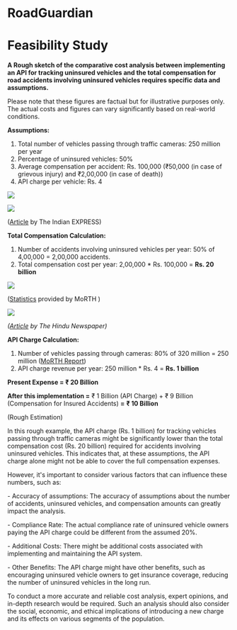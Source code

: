 # RoadGuardian

# Feasibility Study

**A Rough sketch of the comparative cost analysis between implementing an API for tracking uninsured vehicles and the total compensation for road accidents involving uninsured vehicles requires specific data and assumptions.**

Please note that these figures are factual but for illustrative purposes only. The actual costs and figures can vary significantly based on real-world conditions.

**Assumptions:**

1. Total number of vehicles passing through traffic cameras: 250 million per year
2. Percentage of uninsured vehicles: 50%
3. Average compensation per accident: Rs. 100,000 (₹50,000 (in case of grievous injury) and ₹2,00,000 (in case of death))
4. API charge per vehicle: Rs. 4

![](https://imgur.com/6ai9dWb.png)

![](https://imgur.com/QwmngAj.png)

([Article](https://indianexpress.com/article/business/economy/16-54-cr-vehicles-plying-in-country-are-uninsured-mos-finance-bhagwat-karad/) by The Indian EXPRESS)

**Total Compensation Calculation:**

1. Number of accidents involving uninsured vehicles per year: 50% of 4,00,000 = 2,00,000 accidents.
2. Total compensation cost per year: 2,00,000 \* Rs. 100,000 = **Rs. 20 billion**

![](https://imgur.com/7QU5eLy.png)

([Statistics](https://morth.nic.in/sites/default/files/RA_2021_Compressed.pdf) provided by MoRTH )

![](https://imgur.com/n5trH9o.png)

*([Article](https://www.thehindu.com/news/national/karnataka/indias-socio-economic-cost-of-road-accidents-in-2019-was-1571-billion-to-3881-billion-bosch/article37161481.ece) by The Hindu Newspaper)*


**API Charge Calculation:**

1. Number of vehicles passing through cameras: 80% of 320 million = 250 million ([MoRTH Report](https://morth.nic.in/sites/default/files/RTYB-2017-18-2018-19.pdf))
2. API charge revenue per year: 250 million \* Rs. 4 = **Rs. 1 billion**




**Present Expense = ₹ 20 Billion**

**After this implementation =** ₹ 1 Billion (API Charge) + ₹ 9 Billion (Compensation for Insured Accidents) **=** **₹ 10 Billion**

(Rough Estimation)

In this rough example, the API charge  (Rs. 1 billion) for tracking vehicles passing through traffic cameras might be significantly lower than the total compensation cost (Rs. 20 billion) required for accidents involving uninsured vehicles. This indicates that, at these assumptions, the API charge alone might not be able to cover the full compensation expenses.

However, it's important to consider various factors that can influence these numbers, such as:

\- Accuracy of assumptions: The accuracy of assumptions about the number of accidents, uninsured vehicles, and compensation amounts can greatly impact the analysis.

\- Compliance Rate: The actual compliance rate of uninsured vehicle owners paying the API charge could be different from the assumed 20%.

\- Additional Costs: There might be additional costs associated with implementing and maintaining the API system.

\- Other Benefits: The API charge might have other benefits, such as encouraging uninsured vehicle owners to get insurance coverage, reducing the number of uninsured vehicles in the long run.

To conduct a more accurate and reliable cost analysis, expert opinions, and in-depth research would be required. Such an analysis should also consider the social, economic, and ethical implications of introducing a new charge and its effects on various segments of the population.
